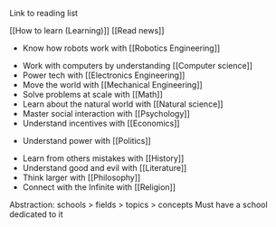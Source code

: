 Link to reading list

[[How to learn (Learning)]]
[[Read news]]

* Know how robots work with [[Robotics Engineering]]
- Work with computers by understanding [[Computer science]]
- Power tech with [[Electronics Engineering]]
- Move the world with [[Mechanical Engineering]]
- Solve problems at scale with [[Math]]
- Learn about the natural world with [[Natural science]]
- Master social interaction with [[Psychology]]
- Understand incentives with [[Economics]] 
* Understand power with [[Politics]]
- Learn from others mistakes with [[History]]
- Understand good and evil with [[Literature]]
- Think larger with [[Philosophy]]
- Connect with the Infinite with [[Religion]]

Abstraction: schools > fields > topics > concepts
Must have a school dedicated to it 